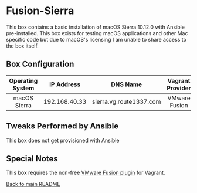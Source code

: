 Fusion-Sierra
=============
This box contains a basic installation of macOS Sierra 10.12.0 with Ansible pre-installed.
This box exists for testing macOS applications and other Mac specific code but due to macOS's licensing I am unable to share access to the box itself.

Box Configuration
------------
| Operating System | IP Address    | DNS Name                          | Vagrant Provider | RAM | CPUs |
|:----------------:|:-------------:|:---------------------------------:|:----------------:|:---:|:----:|
| macOS Sierra     | 192.168.40.33 | sierra.vg.route1337.com           | VMware Fusion    | 3GB | 2    |

Tweaks Performed by Ansible
------------
This box does not get provisioned with Ansible

Special Notes
------------
This box requires the non-free [VMware Fusion plugin](https://www.vagrantup.com/vmware/) for Vagrant.

[Back to main README](../README.md)
